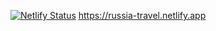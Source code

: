 [![Netlify Status](https://api.netlify.com/api/v1/badges/d792203d-768b-4b65-a81b-e37f557f2dbc/deploy-status)](https://app.netlify.com/sites/russia-travel/deploys)
https://russia-travel.netlify.app
